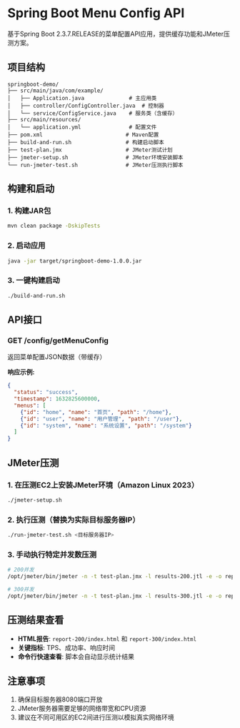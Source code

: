 # Spring Boot Menu Config API

基于Spring Boot 2.3.7.RELEASE的菜单配置API应用，提供缓存功能和JMeter压测方案。

## 项目结构
```
springboot-demo/
├── src/main/java/com/example/
│   ├── Application.java              # 主应用类
│   ├── controller/ConfigController.java  # 控制器
│   └── service/ConfigService.java    # 服务类（含缓存）
├── src/main/resources/
│   └── application.yml               # 配置文件
├── pom.xml                          # Maven配置
├── build-and-run.sh                 # 构建启动脚本
├── test-plan.jmx                    # JMeter测试计划
├── jmeter-setup.sh                  # JMeter环境安装脚本
└── run-jmeter-test.sh               # JMeter压测执行脚本
```

## 构建和启动

### 1. 构建JAR包
```bash
mvn clean package -DskipTests
```

### 2. 启动应用
```bash
java -jar target/springboot-demo-1.0.0.jar
```

### 3. 一键构建启动
```bash
./build-and-run.sh
```

## API接口

### GET /config/getMenuConfig
返回菜单配置JSON数据（带缓存）

**响应示例:**
```json
{
  "status": "success",
  "timestamp": 1632825600000,
  "menus": [
    {"id": "home", "name": "首页", "path": "/home"},
    {"id": "user", "name": "用户管理", "path": "/user"},
    {"id": "system", "name": "系统设置", "path": "/system"}
  ]
}
```

## JMeter压测

### 1. 在压测EC2上安装JMeter环境（Amazon Linux 2023）
```bash
./jmeter-setup.sh
```

### 2. 执行压测（替换为实际目标服务器IP）
```bash
./run-jmeter-test.sh <目标服务器IP>
```

### 3. 手动执行特定并发数压测
```bash
# 200并发
/opt/jmeter/bin/jmeter -n -t test-plan.jmx -l results-200.jtl -e -o report-200 -Jusers=200 -Jhost=<目标IP>

# 300并发  
/opt/jmeter/bin/jmeter -n -t test-plan.jmx -l results-300.jtl -e -o report-300 -Jusers=300 -Jhost=<目标IP>
```

## 压测结果查看

- **HTML报告**: `report-200/index.html` 和 `report-300/index.html`
- **关键指标**: TPS、成功率、响应时间
- **命令行快速查看**: 脚本会自动显示统计结果

## 注意事项

1. 确保目标服务器8080端口开放
2. JMeter服务器需要足够的网络带宽和CPU资源
3. 建议在不同可用区的EC2间进行压测以模拟真实网络环境
